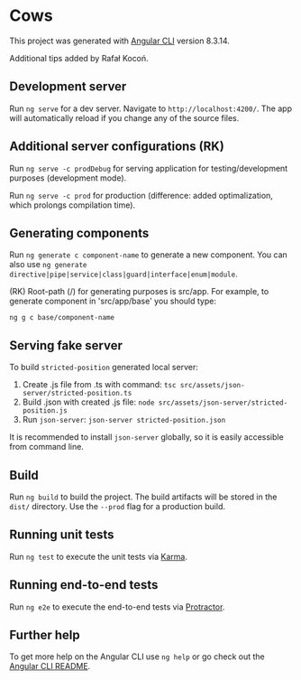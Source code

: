 # Cows

This project was generated with [Angular CLI](https://github.com/angular/angular-cli) version 8.3.14.

Additional tips added by Rafał Kocoń.

## Development server

Run `ng serve` for a dev server. Navigate to `http://localhost:4200/`. The app will automatically reload if you change any of the source files.

## Additional server configurations (RK)

Run `ng serve -c prodDebug` for serving application for testing/development purposes (development mode).

Run `ng serve -c prod` for production (difference: added optimalization, which prolongs compilation time).

## Generating components

Run `ng generate c component-name` to generate a new component. You can also use `ng generate directive|pipe|service|class|guard|interface|enum|module`.

(RK) Root-path (/) for generating purposes is src/app. For example, to generate component in 'src/app/base' you should type:

`ng g c base/component-name`

## Serving fake server

To build `stricted-position` generated local server:

1) Create .js file from .ts with command:
`tsc src/assets/json-server/stricted-position.ts`
2) Build .json with created .js file: `node src/assets/json-server/stricted-position.js`
3) Run `json-server`: `json-server stricted-position.json`

It is recommended to install  `json-server` globally, so it is easily accessible from command line.

## Build

Run `ng build` to build the project. The build artifacts will be stored in the `dist/` directory. Use the `--prod` flag for a production build.

## Running unit tests

Run `ng test` to execute the unit tests via [Karma](https://karma-runner.github.io).

## Running end-to-end tests

Run `ng e2e` to execute the end-to-end tests via [Protractor](http://www.protractortest.org/).

## Further help

To get more help on the Angular CLI use `ng help` or go check out the [Angular CLI README](https://github.com/angular/angular-cli/blob/master/README.md).
